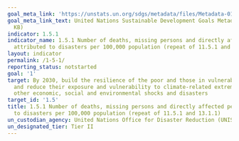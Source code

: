 ```yaml
---
goal_meta_link: 'https://unstats.un.org/sdgs/metadata/files/Metadata-01-05-01.pdf '
goal_meta_link_text: United Nations Sustainable Development Goals Metadata (PDF 894
  KB)
indicator: 1.5.1
indicator_name: 1.5.1 Number of deaths, missing persons and directly affected persons
  attributed to disasters per 100,000 population (repeat of 11.5.1 and 13.1.1)
layout: indicator
permalink: /1-5-1/
reporting_status: notstarted
goal: '1'
target: By 2030, build the resilience of the poor and those in vulnerable situations
  and reduce their exposure and vulnerability to climate-related extreme events and
  other economic, social and environmental shocks and disasters
target_id: '1.5'
title: 1.5.1 Number of deaths, missing persons and directly affected persons attributed
  to disasters per 100,000 population (repeat of 11.5.1 and 13.1.1)
un_custodian_agency: United Nations Office for Disaster Reduction (UNISDR)
un_designated_tier: Tier II
---
```

